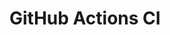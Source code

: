# GitHub Actions CI






















































































































































































































































































































































































































































































































































































































































































































































































































































































































































































































































































































































































































































































































































































































































































































































































































































































































































































































































































































































































































































































































































































































































